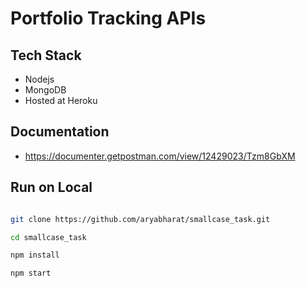 # Portfolio Tracking APIs

## Tech Stack

 - Nodejs
 - MongoDB
 - Hosted at Heroku 

## Documentation

- https://documenter.getpostman.com/view/12429023/Tzm8GbXM

## Run on Local

```sh

git clone https://github.com/aryabharat/smallcase_task.git

cd smallcase_task

npm install

npm start

```